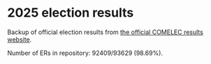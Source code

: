 # 2025 election results

Backup of official election results from [the official COMELEC results website](https://2025electionresults.comelec.gov.ph).


Number of ERs in repository: 92409/93629 (98.69%).

